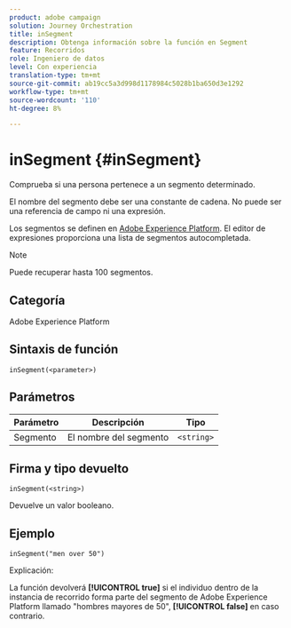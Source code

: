 ```yaml
---
product: adobe campaign
solution: Journey Orchestration
title: inSegment
description: Obtenga información sobre la función en Segment
feature: Recorridos
role: Ingeniero de datos
level: Con experiencia
translation-type: tm+mt
source-git-commit: ab19cc5a3d998d1178984c5028b1ba650d3e1292
workflow-type: tm+mt
source-wordcount: '110'
ht-degree: 8%

---
```



# inSegment {#inSegment}

Comprueba si una persona pertenece a un segmento determinado.

El nombre del segmento debe ser una constante de cadena. No puede ser una referencia de campo ni una expresión.

Los segmentos se definen en [Adobe Experience Platform](https://platform.adobe.com/segment/overview). El editor de expresiones proporciona una lista de segmentos autocompletada.

>[!NOTE]
>
>Puede recuperar hasta 100 segmentos.

## Categoría

Adobe Experience Platform

## Sintaxis de función

`inSegment(<parameter>)`

## Parámetros

| Parámetro | Descripción | Tipo |
|--- |--- |--- |
| Segmento | El nombre del segmento | `<string>` |

## Firma y tipo devuelto

`inSegment(<string>)`

Devuelve un valor booleano.

## Ejemplo

`inSegment("men over 50")`

Explicación:

La función devolverá **[!UICONTROL true]** si el individuo dentro de la instancia de recorrido forma parte del segmento de Adobe Experience Platform llamado &quot;hombres mayores de 50&quot;, **[!UICONTROL false]** en caso contrario.
